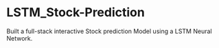 # LSTM_Stock-Prediction
Built a full-stack interactive Stock prediction Model using a LSTM Neural Network.
